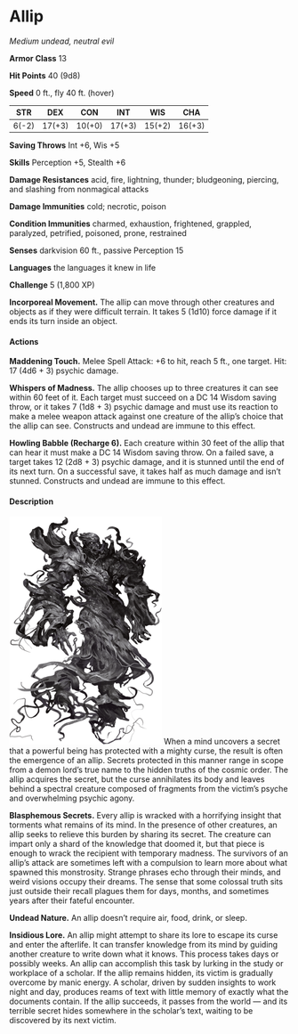 # Allip
*Medium undead, neutral evil*

**Armor Class** 13

**Hit Points** 40 (9d8)

**Speed** 0 ft., fly 40 ft. (hover)

**STR**|**DEX**|**CON**|**INT**|**WIS**|**CHA**
-------|-------|-------|-------|-------|-------
6(-2)  |17(+3) |10(+0) |17(+3) |15(+2) |16(+3)

**Saving Throws** Int +6, Wis +5

**Skills** Perception +5, Stealth +6

**Damage Resistances** acid, fire, lightning, thunder; bludgeoning, piercing, and slashing from nonmagical attacks

**Damage Immunities** cold; necrotic, poison

**Condition Immunities** charmed, exhaustion, frightened, grappled, paralyzed, petrified, poisoned, prone, restrained

**Senses** darkvision 60 ft., passive Perception 15

**Languages**  the languages it knew in life

**Challenge** 5 (1,800 XP)

**Incorporeal Movement.** The allip can move through other creatures and objects as if they were difficult terrain. It takes 5 (1d10) force damage if it ends its turn inside an object.

#### Actions
**Maddening Touch.** Melee Spell Attack: +6 to hit, reach 5 ft., one target. Hit: 17 (4d6 + 3) psychic damage.

**Whispers of Madness.** The allip chooses up to three creatures it can see within 60 feet of it. Each target must succeed on a DC 14 Wisdom saving throw, or it takes 7 (1d8 + 3) psychic damage and must use its reaction to make a melee weapon attack against one creature of the allip’s choice that the allip can see. Constructs and undead are immune to this effect.

**Howling Babble (Recharge 6).** Each creature within 30 feet of the allip that can hear it must make a DC 14 Wisdom saving throw. On a failed save, a target takes 12 (2d8 + 3) psychic damage, and it is stunned until the end of its next turn. On a successful save, it takes half as much damage and isn’t stunned. Constructs and undead are immune to this effect.

#### Description
![Allip](Allip.png) When a mind uncovers a secret that a powerful being has protected with a mighty curse, the result is often the emergence of an allip. Secrets protected in this manner range in scope from a demon lord’s true name to the hidden truths of the cosmic order. The allip acquires the secret, but the curse annihilates its body and leaves behind a spectral creature composed of fragments from the victim’s psyche and overwhelming psychic agony.

**Blasphemous Secrets.** Every allip is wracked with a horrifying insight that torments what remains of its mind. In the presence of other creatures, an allip seeks to relieve this burden by sharing its secret. The creature can impart only a shard of the knowledge that doomed it, but that piece is enough to wrack the recipient with temporary madness. The survivors of an allip’s attack are sometimes left with a compulsion to learn more about what spawned this monstrosity. Strange phrases echo through their minds, and weird visions occupy their dreams. The sense that some colossal truth sits just outside their recall plagues them for days, months, and sometimes years after their fateful encounter.

**Undead Nature.** An allip doesn’t require air, food, drink, or sleep.

**Insidious Lore.** An allip might attempt to share its lore to escape its curse and enter the afterlife. It can transfer knowledge from its mind by guiding another creature to write down what it knows. This process takes days or possibly weeks. An allip can accomplish this task by lurking in the study or workplace of a scholar. If the allip remains hidden, its victim is gradually overcome by manic energy. A scholar, driven by sudden insights to work night and day, produces reams of text with little memory of exactly what the documents contain. If the allip succeeds, it passes from the world — and its terrible secret hides somewhere in the scholar’s text, waiting to be discovered by its next victim.

